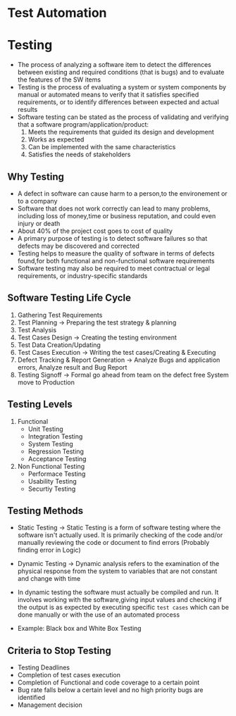 # Test Automation

# Testing
* The process of analyzing a software item to detect the differences between existing and required conditions (that is bugs) and to evaluate the features of the SW items
* Testing is the process of evaluating a system or system components by manual or automated means to verify that it satisfies specified requirements, or to identify differences between expected and actual results
* Software testing can be stated as the process of validating and verifying that a software program/application/product:
    1. Meets the requirements that guided its design and development
    2. Works as expected
    3. Can be implemented with the same characteristics
    4. Satisfies the needs of stakeholders

## Why Testing
* A defect in software can cause harm to a person,to the environement or to a company
* Software that does not work correctly can lead to many problems, including loss of money,time or business reputation, and could even injury or death
* About 40% of the project cost goes to cost of quality
* A primary purpose of testing is to detect software failures so that defects may be discovered and corrected
* Testing helps to measure the quality of software in terms of defects found,for both functional and non-functional software requirements
* Software testing may also be required to meet contractual or legal requirements, or industry-specific standards

## Software Testing Life Cycle
1. Gathering Test Requirements
2. Test Planning -> Preparing the test strategy & planning
3. Test Analysis
4. Test Cases Design -> Creating the testing environment
5. Test Data Creation/Updating
6. Test Cases Execution -> Writing the test cases/Creating & Executing
7. Defect Tracking & Report Generation -> Analyze Bugs and application errors, Analyze result and Bug Report
8. Testing Signoff -> Formal go ahead from team on the defect free System move to Production

## Testing Levels
1. Functional
    * Unit Testing
    * Integration Testing
    * System Testing
    * Regression Testing
    * Acceptance Testing
2. Non Functional Testing
    * Performace Testing
    * Usability Testing
    * Securtiy Testing

## Testing Methods
* Static Testing -> Static Testing is a form of software testing where the software isn't actually used. It is primarily checking of the code and/or manually reviewing the code or document to find errors
(Probably finding error in Logic)

* Dynamic Testing -> Dynamic analysis refers to the examination of the physical response from the system to variables that are not constant and change with time
* In dynamic testing the software must actually be compiled and run. It involves working with the software,giving input values and checking if the output is as expected by executing specific ```test cases``` which can be done manually or with the use of an automated process
* Example: Black box and White Box Testing

## Criteria to Stop Testing
* Testing Deadlines
* Completion of test cases execution
* Completion of Functional and code coverage to a certain point
* Bug rate falls below a certain level and no high priority bugs are identified
* Management decision
